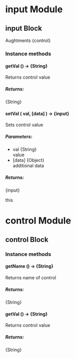 # input Module

## input Block

Aughtments {control}

### Instance methods

#### getVal () → {String}

Returns control value

##### Returns:

{String}

#### setVal ( val, [data] ) → {input}

Sets control value

##### Parameters:

* val {String}<br/>
  value
* [data] {Object}<br/>
  additional data

##### Returns:

{input}

this

# control Module

## control Block

### Instance methods

#### getName () → {String}

Returns name of control

##### Returns:

{String}

#### getVal () → {String}

Returns control value

##### Returns:

{String}

